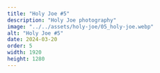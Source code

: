 ```yaml
---
title: "Holy Joe #5"
description: "Holy Joe photography"
image: "../../assets/holy-joe/05_holy-joe.webp"
alt: "Holy Joe #5"
date: 2024-03-20
order: 5
width: 1920
height: 1280
---
```


